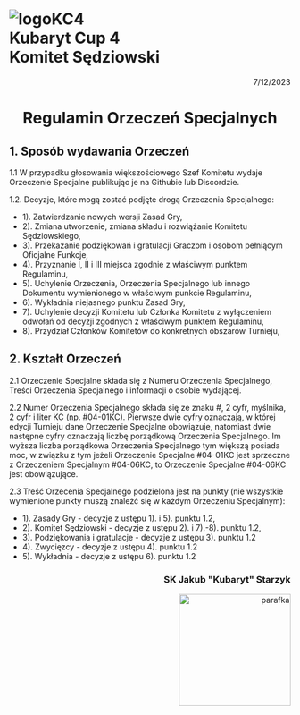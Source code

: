 # ![logoKC4](link) <br>Kubaryt Cup 4 <br>Komitet Sędziowski

<p align="right">7/12/2023</p>

<h1 align="center">Regulamin Orzeczeń Specjalnych</h1>

## 1. Sposób wydawania Orzeczeń

1.1 W przypadku głosowania większościowego Szef Komitetu wydaje Orzeczenie Specjalne publikując je na Githubie lub Discordzie.

1.2. Decyzje, które mogą zostać podjęte drogą Orzeczenia Specjalnego:

- 1). Zatwierdzanie nowych wersji Zasad Gry,
- 2). Zmiana utworzenie, zmiana składu i rozwiążanie Komitetu Sędziowskiego,
- 3). Przekazanie podziękowań i gratulacji Graczom i osobom pełniącym Oficjalne Funkcje,
- 4). Przyznanie I, II i III miejsca zgodnie z właściwym punktem Regulaminu,
- 5). Uchylenie Orzeczenia, Orzeczenia Specjalnego lub innego Dokumentu wymienionego w właściwym punkcie Regulaminu,
- 6). Wykładnia niejasnego punktu Zasad Gry,
- 7). Uchylenie decyzji Komitetu lub Członka Komitetu z wyłączeniem odwołań od decyzji zgodnych z właściwym punktem Regulaminu,
- 8). Przydział Członków Komitetów do konkretnych obszarów Turnieju,

## 2. Kształt Orzeczeń

2.1 Orzeczenie Specjalne składa się z Numeru Orzeczenia Specjalnego, Treści Orzeczenia Specjalnego i informacji o osobie wydającej.

2.2 Numer Orzeczenia Specjalnego składa się ze znaku #, 2 cyfr, myślnika, 2 cyfr i liter KC (np. #04-01KC). Pierwsze dwie cyfry oznaczają, w której edycji Turnieju dane Orzeczenie Specjalne obowiązuje, natomiast dwie następne cyfry oznaczają liczbę porządkową Orzeczenia Specjalnego. Im wyższa liczba porządkowa Orzeczenia Specjalnego tym większą posiada moc, w związku z tym jeżeli Orzeczenie Specjalne #04-01KC jest sprzeczne z Orzeczeniem Specjalnym #04-06KC, to Orzeczenie Specjalne #04-06KC jest obowiązujące.

2.3 Treść Orzecenia Specjalnego podzielona jest na punkty (nie wszystkie wymienione punkty muszą znaleźć się w każdym Orzeczeniu Specjalnym):

- 1). Zasady Gry - decyzje z ustępu 1). i 5). punktu 1.2,
- 2). Komitet Sędziowski - decyzje z ustępu 2). i 7).-8). punktu 1.2,
- 3). Podziękowania i gratulacje - decyzje z ustępu 3). punktu 1.2
- 4). Zwycięzcy - decyzje z ustępu 4). punktu 1.2
- 5). Wykładnia - decyzje z ustępu 6). punktu 1.2

### <p align="right">SK Jakub "Kubaryt" Starzyk</p>
<div align="right"><img src="https://media.discordapp.net/attachments/1022538414328913930/1136284542727110656/image-removebg-preview_3.png" alt="parafka" style="height: auto; width:200px; float:right;"/></div>
